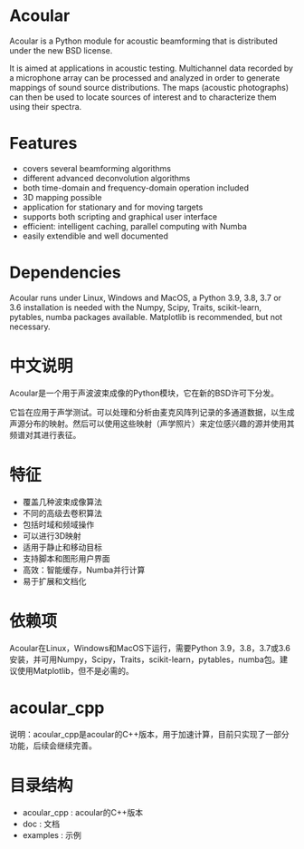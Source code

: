 # Acoular
Acoular is a Python module for acoustic beamforming that is distributed under the new BSD license. 

It is aimed at applications in acoustic testing. Multichannel data recorded by a microphone array can be processed and analyzed in order to generate mappings of sound source distributions. The maps (acoustic photographs) can then be used to locate sources of interest and to characterize them using their spectra. 

# Features
- covers several beamforming algorithms 
- different advanced deconvolution algorithms
- both time-domain and frequency-domain operation included
- 3D mapping possible
- application for stationary and for moving targets
- supports both scripting and graphical user interface
- efficient: intelligent caching, parallel computing with Numba
- easily extendible and well documented

# Dependencies
Acoular runs under Linux, Windows and MacOS, a Python 3.9, 3.8, 3.7 or 3.6 installation is needed with the Numpy, Scipy, Traits, scikit-learn, pytables, numba packages available. Matplotlib is recommended, but not necessary.

# 中文说明
Acoular是一个用于声波波束成像的Python模块，它在新的BSD许可下分发。

它旨在应用于声学测试。可以处理和分析由麦克风阵列记录的多通道数据，以生成声源分布的映射。然后可以使用这些映射（声学照片）来定位感兴趣的源并使用其频谱对其进行表征。

# 特征
- 覆盖几种波束成像算法
- 不同的高级去卷积算法
- 包括时域和频域操作
- 可以进行3D映射
- 适用于静止和移动目标
- 支持脚本和图形用户界面
- 高效：智能缓存，Numba并行计算
- 易于扩展和文档化

# 依赖项
Acoular在Linux，Windows和MacOS下运行，需要Python 3.9，3.8，3.7或3.6安装，并可用Numpy，Scipy，Traits，scikit-learn，pytables，numba包。建议使用Matplotlib，但不是必需的。

# acoular_cpp

说明：acoular_cpp是acoular的C++版本，用于加速计算，目前只实现了一部分功能，后续会继续完善。

# 目录结构

- acoular_cpp : acoular的C++版本
- doc : 文档
- examples : 示例
